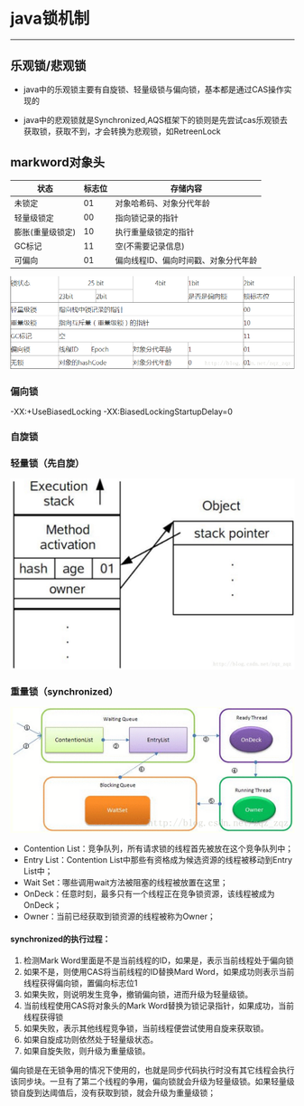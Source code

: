
# java锁机制
-----------
## 乐观锁/悲观锁

* java中的乐观锁主要有自旋锁、轻量级锁与偏向锁，基本都是通过CAS操作实现的

* java中的悲观锁就是Synchronized,AQS框架下的锁则是先尝试cas乐观锁去获取锁，获取不到，才会转换为悲观锁，如RetreenLock

## markword对象头

状态 | 标志位 | 存储内容
---|--- |---
未锁定 | 01 | 对象哈希码、对象分代年龄
轻量级锁定 | 00 | 指向锁记录的指针
膨胀(重量级锁定) | 10 | 执行重量级锁定的指针
GC标记 | 11	| 空(不需要记录信息)
可偏向 | 01	| 偏向线程ID、偏向时间戳、对象分代年龄

![markword lock](https://github.com/shidongwa/shidongwa.github.io/blob/master/images/java_markword_lock2.png?raw=true)


### 偏向锁
-XX:+UseBiasedLocking -XX:BiasedLockingStartupDelay=0

### 自旋锁

### 轻量锁（先自旋）
![markword lock](https://github.com/shidongwa/shidongwa.github.io/blob/master/images/java_light_lock.jpeg?raw=true)

### 重量锁（synchronized）
![synchronized实现](https://github.com/shidongwa/shidongwa.github.io/blob/master/images/java_synchronized.png?raw=true)

- Contention List：竞争队列，所有请求锁的线程首先被放在这个竞争队列中；
- Entry List：Contention List中那些有资格成为候选资源的线程被移动到Entry List中；
- Wait Set：哪些调用wait方法被阻塞的线程被放置在这里；
- OnDeck：任意时刻，最多只有一个线程正在竞争锁资源，该线程被成为OnDeck；
- Owner：当前已经获取到锁资源的线程被称为Owner；

#### synchronized的执行过程： 
1. 检测Mark Word里面是不是当前线程的ID，如果是，表示当前线程处于偏向锁 
2. 如果不是，则使用CAS将当前线程的ID替换Mard Word，如果成功则表示当前线程获得偏向锁，置偏向标志位1 
3. 如果失败，则说明发生竞争，撤销偏向锁，进而升级为轻量级锁。 
4. 当前线程使用CAS将对象头的Mark Word替换为锁记录指针，如果成功，当前线程获得锁 
5. 如果失败，表示其他线程竞争锁，当前线程便尝试使用自旋来获取锁。 
6. 如果自旋成功则依然处于轻量级状态。 
7. 如果自旋失败，则升级为重量级锁。


偏向锁是在无锁争用的情况下使用的，也就是同步代码执行时没有其它线程会执行该同步块。一旦有了第二个线程的争用，偏向锁就会升级为轻量级锁。如果轻量级锁自旋到达阈值后，没有获取到锁，就会升级为重量级锁；